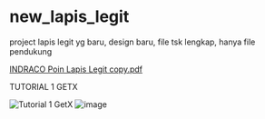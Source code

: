 # new_lapis_legit

project lapis legit yg baru, design baru, file tsk lengkap, hanya file pendukung

[INDRACO Poin Lapis Legit copy.pdf](https://github.com/RonwasHere/new_lapis_legit/files/12606306/INDRACO.Poin.Lapis.Legit.copy.pdf)

TUTORIAL 1 GETX

![Tutorial 1 GetX](https://github.com/RonwasHere/new_lapis_legit/assets/97945445/ea515482-21c5-471c-b2f7-84b9ffeb6a11)
![image](https://github.com/RonwasHere/new_lapis_legit/assets/97945445/eca65b85-ac35-44a1-94cd-c801de2acb00)

